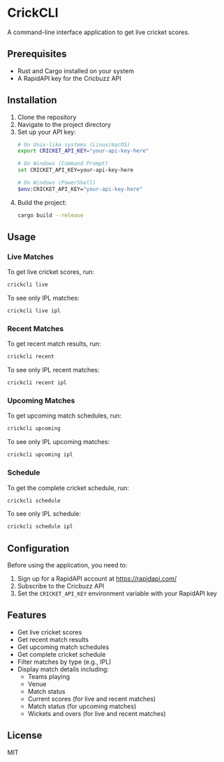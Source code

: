 # CrickCLI

A command-line interface application to get live cricket scores.

## Prerequisites

- Rust and Cargo installed on your system
- A RapidAPI key for the Cricbuzz API

## Installation

1. Clone the repository
2. Navigate to the project directory
3. Set up your API key:
   ```bash
   # On Unix-like systems (Linux/macOS)
   export CRICKET_API_KEY="your-api-key-here"
   
   # On Windows (Command Prompt)
   set CRICKET_API_KEY=your-api-key-here
   
   # On Windows (PowerShell)
   $env:CRICKET_API_KEY="your-api-key-here"
   ```
4. Build the project:
   ```bash
   cargo build --release
   ```

## Usage

### Live Matches

To get live cricket scores, run:

```bash
crickcli live
```

To see only IPL matches:

```bash
crickcli live ipl
```

### Recent Matches

To get recent match results, run:

```bash
crickcli recent
```

To see only IPL recent matches:

```bash
crickcli recent ipl
```

### Upcoming Matches

To get upcoming match schedules, run:

```bash
crickcli upcoming
```

To see only IPL upcoming matches:

```bash
crickcli upcoming ipl
```

### Schedule

To get the complete cricket schedule, run:

```bash
crickcli schedule
```

To see only IPL schedule:

```bash
crickcli schedule ipl
```

## Configuration

Before using the application, you need to:

1. Sign up for a RapidAPI account at https://rapidapi.com/
2. Subscribe to the Cricbuzz API
3. Set the `CRICKET_API_KEY` environment variable with your RapidAPI key

## Features

- Get live cricket scores
- Get recent match results
- Get upcoming match schedules
- Get complete cricket schedule
- Filter matches by type (e.g., IPL)
- Display match details including:
  - Teams playing
  - Venue
  - Match status
  - Current scores (for live and recent matches)
  - Match status (for upcoming matches)
  - Wickets and overs (for live and recent matches)

## License

MIT 